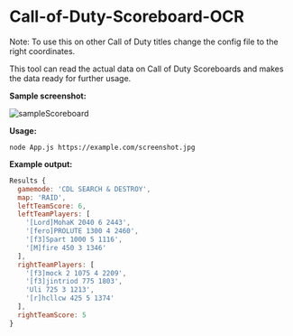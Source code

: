 # Call-of-Duty-Scoreboard-OCR

Note: To use this on other Call of Duty titles change the config file to the right coordinates.


This tool can read the actual data on Call of Duty Scoreboards and makes the data ready for further usage.




**Sample screenshot:**

![sampleScoreboard](https://user-images.githubusercontent.com/47578609/154305172-afe27565-4dea-4653-9e06-9c71860c661c.png)

**Usage:**
```node
node App.js https://example.com/screenshot.jpg
```


**Example output:**

```javascript
Results {
  gamemode: 'CDL SEARCH & DESTROY',
  map: 'RAID',
  leftTeamScore: 6,
  leftTeamPlayers: [
    '[Lord]MohaK 2040 6 2443',
    '[fero]PROLUTE 1300 4 2460',
    '[f3]Spart 1000 5 1116',
    '[M]fire 450 3 1346'
  ],
  rightTeamPlayers: [
    '[f3]mock 2 1075 4 2209',
    '[f3]jintriod 775 1803',
    'Uli 725 3 1213',
    '[r]hcllcw 425 5 1374'
  ],
  rightTeamScore: 5
}
```
